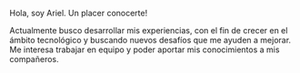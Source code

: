 Hola, soy Ariel. Un placer conocerte!

Actualmente busco desarrollar mis experiencias, con el fin de crecer en el ámbito tecnológico y buscando nuevos desafíos que me ayuden a mejorar. Me interesa trabajar en equipo y poder aportar mis conocimientos a mis compañeros.
